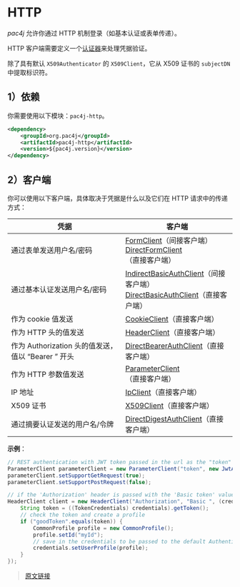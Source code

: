 # HTTP

*pac4j* 允许你通过 HTTP 机制登录（如基本认证或表单传递）。

HTTP  客户端需要定义一个[认证器](/authenticators.html)来处理凭据验证。

除了具有默认 `X509Authenticator` 的 `X509Client`，它从 X509 证书的 `subjectDN` 中提取标识符。

## 1）依赖

你需要使用以下模块：`pac4j-http`。

```xml
<dependency>
    <groupId>org.pac4j</groupId>
    <artifactId>pac4j-http</artifactId>
    <version>${pac4j.version}</version>
</dependency>
```

## 2）客户端

你可以使用以下客户端，具体取决于凭据是什么以及它们在 HTTP 请求中的传递方式：

|凭据|客户端|
|--|--|
|通过表单发送用户名/密码|[FormClient](https://github.com/pac4j/pac4j/blob/master/pac4j-http/src/main/java/org/pac4j/http/client/indirect/FormClient.java)（间接客户端）<br/> [DirectFormClient](https://github.com/pac4j/pac4j/blob/master/pac4j-http/src/main/java/org/pac4j/http/client/direct/DirectFormClient.java)（直接客户端）|
|通过基本认证发送用户名/密码|[IndirectBasicAuthClient](https://github.com/pac4j/pac4j/blob/master/pac4j-http/src/main/java/org/pac4j/http/client/indirect/IndirectBasicAuthClient.java)（间接客户端）<br/>[DirectBasicAuthClient](https://github.com/pac4j/pac4j/blob/master/pac4j-http/src/main/java/org/pac4j/http/client/direct/DirectBasicAuthClient.java)（直接客户端）|
|作为 cookie 值发送|[CookieClient](https://github.com/pac4j/pac4j/blob/master/pac4j-http/src/main/java/org/pac4j/http/client/direct/CookieClient.java)（直接客户端）|
|作为 HTTP 头的值发送|[HeaderClient](https://github.com/pac4j/pac4j/blob/master/pac4j-http/src/main/java/org/pac4j/http/client/direct/HeaderClient.java)（直接客户端）|
|作为 Authorization 头的值发送，值以 “Bearer ” 开头|[DirectBearerAuthClient](https://github.com/pac4j/pac4j/blob/master/pac4j-http/src/main/java/org/pac4j/http/client/direct/DirectBearerAuthClient.java)（直接客户端）|
|作为 HTTP 参数值发送|[ParameterClient](https://github.com/pac4j/pac4j/blob/master/pac4j-http/src/main/java/org/pac4j/http/client/direct/ParameterClient.java)（直接客户端）|
|IP 地址|[IpClient](https://github.com/pac4j/pac4j/blob/master/pac4j-http/src/main/java/org/pac4j/http/client/direct/IpClient.java)（直接客户端）|
|X509 证书|[X509Client](https://github.com/pac4j/pac4j/blob/master/pac4j-http/src/main/java/org/pac4j/http/client/direct/IpClient.java)（直接客户端）
|通过摘要认证发送的用户名/令牌|[DirectDigestAuthClient](https://github.com/pac4j/pac4j/blob/master/pac4j-http/src/main/java/org/pac4j/http/client/direct/DirectDigestAuthClient.java)（直接客户端）|

**示例**：

```java
// REST authentication with JWT token passed in the url as the "token" parameter
ParameterClient parameterClient = new ParameterClient("token", new JwtAuthenticator(salt));
parameterClient.setSupportGetRequest(true);
parameterClient.setSupportPostRequest(false);

// if the 'Authorization' header is passed with the 'Basic token' value
HeaderClient client = new HeaderClient("Authorization", "Basic ", (credentials, ctx) -> {
    String token = ((TokenCredentials) credentials).getToken();
    // check the token and create a profile
    if ("goodToken".equals(token)) {
        CommonProfile profile = new CommonProfile();
        profile.setId("myId");
        // save in the credentials to be passed to the default AuthenticatorProfileCreator
        credentials.setUserProfile(profile);
    }
});
```

> [原文链接](https://www.pac4j.org/docs/clients/http.html)
